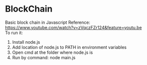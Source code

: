 # BlockChain
Basic block chain in Javascript
Reference: https://www.youtube.com/watch?v=zVqczFZr124&feature=youtu.be  
To run it:  
1. Install node.js  
2. Add location of node.js to PATH in environment variables  
3. Open cmd at the folder where node.js is  
4. Run by command: node main.js  
